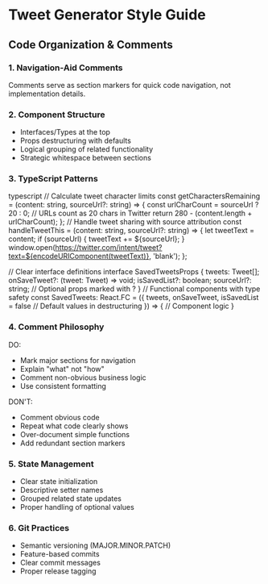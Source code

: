 # Tweet Generator Style Guide

## Code Organization & Comments

### 1. Navigation-Aid Comments
Comments serve as section markers for quick code navigation, not implementation details.

### 2. Component Structure
- Interfaces/Types at the top
- Props destructuring with defaults
- Logical grouping of related functionality
- Strategic whitespace between sections

### 3. TypeScript Patterns

typescript
// Calculate tweet character limits
const getCharactersRemaining = (content: string, sourceUrl?: string) => {
const urlCharCount = sourceUrl ? 20 : 0; // URLs count as 20 chars in Twitter
return 280 - (content.length + urlCharCount);
};
// Handle tweet sharing with source attribution
const handleTweetThis = (content: string, sourceUrl?: string) => {
let tweetText = content;
if (sourceUrl) {
tweetText += ${sourceUrl};
}
window.open(https://twitter.com/intent/tweet?text=${encodeURIComponent(tweetText)}, 'blank');
};

// Clear interface definitions
interface SavedTweetsProps {
tweets: Tweet[];
onSaveTweet?: (tweet: Tweet) => void;
isSavedList?: boolean;
sourceUrl?: string; // Optional props marked with ?
}
// Functional components with type safety
const SavedTweets: React.FC<SavedTweetsProps> = ({
tweets,
onSaveTweet,
isSavedList = false // Default values in destructuring
}) => {
// Component logic
}

### 4. Comment Philosophy
DO:
- Mark major sections for navigation
- Explain "what" not "how"
- Comment non-obvious business logic
- Use consistent formatting

DON'T:
- Comment obvious code
- Repeat what code clearly shows
- Over-document simple functions
- Add redundant section markers

### 5. State Management
- Clear state initialization
- Descriptive setter names
- Grouped related state updates
- Proper handling of optional values

### 6. Git Practices
- Semantic versioning (MAJOR.MINOR.PATCH)
- Feature-based commits
- Clear commit messages
- Proper release tagging


